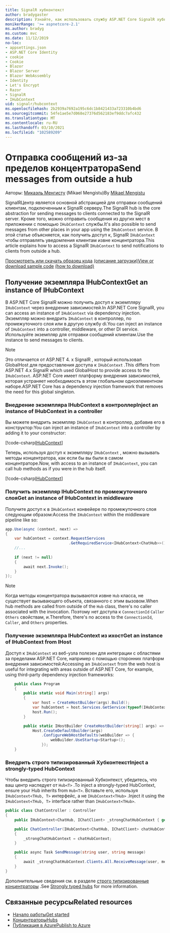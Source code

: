 ```yaml
---
title: SignalR хубконтекст
author: bradygaster
description: Узнайте, как использовать службу ASP.NET Core SignalR хубконтекст для отправки уведомлений клиентам за пределами концентратора.
monikerRange: '>= aspnetcore-2.1'
ms.author: bradyg
ms.custom: mvc
ms.date: 11/12/2019
no-loc:
- appsettings.json
- ASP.NET Core Identity
- cookie
- Cookie
- Blazor
- Blazor Server
- Blazor WebAssembly
- Identity
- Let's Encrypt
- Razor
- SignalR
- IHubContext
uid: signalr/hubcontext
ms.openlocfilehash: 2b2939a7692a195c6dc1b8421433a723310b4bd6
ms.sourcegitcommit: 54fe1ae5e7d068e27376d562183ef9ddc7afc432
ms.translationtype: MT
ms.contentlocale: ru-RU
ms.lasthandoff: 03/10/2021
ms.locfileid: "102589209"
---
```

# <a name="send-messages-from-outside-a-hub"></a><span data-ttu-id="865b2-103">Отправка сообщений из-за пределов концентратора</span><span class="sxs-lookup"><span data-stu-id="865b2-103">Send messages from outside a hub</span></span>

<span data-ttu-id="865b2-104">Авторы: [Микаэль Менгисту](https://twitter.com/MikaelM_12) (Mikael Mengistu)</span><span class="sxs-lookup"><span data-stu-id="865b2-104">By [Mikael Mengistu](https://twitter.com/MikaelM_12)</span></span>

<span data-ttu-id="865b2-105">SignalRЦентр является основной абстракцией для отправки сообщений клиентам, подключенным к SignalR серверу.</span><span class="sxs-lookup"><span data-stu-id="865b2-105">The SignalR hub is the core abstraction for sending messages to clients connected to the SignalR server.</span></span> <span data-ttu-id="865b2-106">Кроме того, можно отправить сообщения из других мест в приложении с помощью `IHubContext` службы.</span><span class="sxs-lookup"><span data-stu-id="865b2-106">It's also possible to send messages from other places in your app using the `IHubContext` service.</span></span> <span data-ttu-id="865b2-107">В этой статье объясняется, как получить доступ к, SignalR `IHubContext` чтобы отправлять уведомления клиентам извне концентратора.</span><span class="sxs-lookup"><span data-stu-id="865b2-107">This article explains how to access a SignalR `IHubContext` to send notifications to clients from outside a hub.</span></span>

<span data-ttu-id="865b2-108">[Просмотреть или скачать образец кода](https://github.com/dotnet/AspNetCore.Docs/tree/main/aspnetcore/signalr/hubcontext/sample/) [(описание загрузки)](xref:index#how-to-download-a-sample)</span><span class="sxs-lookup"><span data-stu-id="865b2-108">[View or download sample code](https://github.com/dotnet/AspNetCore.Docs/tree/main/aspnetcore/signalr/hubcontext/sample/) [(how to download)](xref:index#how-to-download-a-sample)</span></span>

## <a name="get-an-instance-of-ihubcontext"></a><span data-ttu-id="865b2-109">Получение экземпляра IHubContext</span><span class="sxs-lookup"><span data-stu-id="865b2-109">Get an instance of IHubContext</span></span>

<span data-ttu-id="865b2-110">В ASP.NET Core SignalR можно получить доступ к экземпляру `IHubContext` через внедрение зависимостей.</span><span class="sxs-lookup"><span data-stu-id="865b2-110">In ASP.NET Core SignalR, you can access an instance of `IHubContext` via dependency injection.</span></span> <span data-ttu-id="865b2-111">Экземпляр можно внедрить `IHubContext` в контроллер, по промежуточного слоя или в другую службу di.</span><span class="sxs-lookup"><span data-stu-id="865b2-111">You can inject an instance of `IHubContext` into a controller, middleware, or other DI service.</span></span> <span data-ttu-id="865b2-112">Используйте экземпляр для отправки сообщений клиентам.</span><span class="sxs-lookup"><span data-stu-id="865b2-112">Use the instance to send messages to clients.</span></span>

> [!NOTE]
> <span data-ttu-id="865b2-113">Это отличается от ASP.NET 4. x SignalR , который использовал GlobalHost для предоставления доступа к `IHubContext` .</span><span class="sxs-lookup"><span data-stu-id="865b2-113">This differs from ASP.NET 4.x SignalR which used GlobalHost to provide access to the `IHubContext`.</span></span> <span data-ttu-id="865b2-114">ASP.NET Core имеет платформу внедрения зависимостей, которая устраняет необходимость в этом глобальном одноэлементном наборе.</span><span class="sxs-lookup"><span data-stu-id="865b2-114">ASP.NET Core has a dependency injection framework that removes the need for this global singleton.</span></span>

### <a name="inject-an-instance-of-ihubcontext-in-a-controller"></a><span data-ttu-id="865b2-115">Внедрение экземпляра IHubContext в контроллер</span><span class="sxs-lookup"><span data-stu-id="865b2-115">Inject an instance of IHubContext in a controller</span></span>

<span data-ttu-id="865b2-116">Вы можете внедрить экземпляр `IHubContext` в контроллер, добавив его в конструктор:</span><span class="sxs-lookup"><span data-stu-id="865b2-116">You can inject an instance of `IHubContext` into a controller by adding it to your constructor:</span></span>

[!code-csharp[IHubContext](hubcontext/sample/Controllers/HomeController.cs?range=12-19,57)]

<span data-ttu-id="865b2-117">Теперь, используя доступ к экземпляру `IHubContext` , можно вызывать методы концентратора, как если бы вы были в самом концентраторе.</span><span class="sxs-lookup"><span data-stu-id="865b2-117">Now, with access to an instance of `IHubContext`, you can call hub methods as if you were in the hub itself.</span></span>

[!code-csharp[IHubContext](hubcontext/sample/Controllers/HomeController.cs?range=21-25)]

### <a name="get-an-instance-of-ihubcontext-in-middleware"></a><span data-ttu-id="865b2-118">Получить экземпляр IHubContext по промежуточного слоя</span><span class="sxs-lookup"><span data-stu-id="865b2-118">Get an instance of IHubContext in middleware</span></span>

<span data-ttu-id="865b2-119">Получите доступ к в `IHubContext` конвейере по промежуточного слоя следующим образом:</span><span class="sxs-lookup"><span data-stu-id="865b2-119">Access the `IHubContext` within the middleware pipeline like so:</span></span>

```csharp
app.Use(async (context, next) =>
{
    var hubContext = context.RequestServices
                            .GetRequiredService<IHubContext<ChatHub>>();
    //...
    
    if (next != null)
    {
        await next.Invoke();
    }
});
```

> [!NOTE]
> <span data-ttu-id="865b2-120">Когда методы концентратора вызываются извне `Hub` класса, не существует вызывающего объекта, связанного с этим вызовом.</span><span class="sxs-lookup"><span data-stu-id="865b2-120">When hub methods are called from outside of the `Hub` class, there's no caller associated with the invocation.</span></span> <span data-ttu-id="865b2-121">Поэтому нет доступа к `ConnectionId` `Caller` `Others` свойствам, и.</span><span class="sxs-lookup"><span data-stu-id="865b2-121">Therefore, there's no access to the `ConnectionId`, `Caller`, and `Others` properties.</span></span>

### <a name="get-an-instance-of-ihubcontext-from-ihost"></a><span data-ttu-id="865b2-122">Получение экземпляра IHubContext из ихост</span><span class="sxs-lookup"><span data-stu-id="865b2-122">Get an instance of IHubContext from IHost</span></span>

<span data-ttu-id="865b2-123">Доступ к `IHubContext` из веб-узла полезен для интеграции с областями за пределами ASP.NET Core, например с помощью сторонних платформ внедрения зависимостей:</span><span class="sxs-lookup"><span data-stu-id="865b2-123">Accessing an `IHubContext` from the web host is useful for integrating with areas outside of ASP.NET Core, for example, using third-party dependency injection frameworks:</span></span>

```csharp
    public class Program
    {
        public static void Main(string[] args)
        {
            var host = CreateHostBuilder(args).Build();
            var hubContext = host.Services.GetService(typeof(IHubContext<ChatHub>));
            host.Run();
        }

        public static IHostBuilder CreateHostBuilder(string[] args) =>
            Host.CreateDefaultBuilder(args)
                .ConfigureWebHostDefaults(webBuilder => {
                    webBuilder.UseStartup<Startup>();
                });
    }
```

### <a name="inject-a-strongly-typed-hubcontext"></a><span data-ttu-id="865b2-124">Внедрить строго типизированный Хубконтекст</span><span class="sxs-lookup"><span data-stu-id="865b2-124">Inject a strongly-typed HubContext</span></span>

<span data-ttu-id="865b2-125">Чтобы внедрить строго типизированный Хубконтекст, убедитесь, что ваш центр наследует от `Hub<T>` .</span><span class="sxs-lookup"><span data-stu-id="865b2-125">To inject a strongly-typed HubContext, ensure your Hub inherits from `Hub<T>`.</span></span> <span data-ttu-id="865b2-126">Вставьте его, используя `IHubContext<THub, T>` интерфейс, а не `IHubContext<THub>` .</span><span class="sxs-lookup"><span data-stu-id="865b2-126">Inject it using the `IHubContext<THub, T>` interface rather than `IHubContext<THub>`.</span></span>

```csharp
public class ChatController : Controller
{
    public IHubContext<ChatHub, IChatClient> _strongChatHubContext { get; }

    public ChatController(IHubContext<ChatHub, IChatClient> chatHubContext)
    {
        _strongChatHubContext = chatHubContext;
    }

    public async Task SendMessage(string user, string message)
    {
        await _strongChatHubContext.Clients.All.ReceiveMessage(user, message);
    }
}
```

<span data-ttu-id="865b2-127">Дополнительные сведения см. в разделе [строго типизированные концентраторы](xref:signalr/hubs#strongly-typed-hubs) .</span><span class="sxs-lookup"><span data-stu-id="865b2-127">See [Strongly typed hubs](xref:signalr/hubs#strongly-typed-hubs) for more information.</span></span>

## <a name="related-resources"></a><span data-ttu-id="865b2-128">Связанные ресурсы</span><span class="sxs-lookup"><span data-stu-id="865b2-128">Related resources</span></span>

* [<span data-ttu-id="865b2-129">Начало работы</span><span class="sxs-lookup"><span data-stu-id="865b2-129">Get started</span></span>](xref:tutorials/signalr)
* [<span data-ttu-id="865b2-130">Концентраторы</span><span class="sxs-lookup"><span data-stu-id="865b2-130">Hubs</span></span>](xref:signalr/hubs)
* [<span data-ttu-id="865b2-131">Публикация в Azure</span><span class="sxs-lookup"><span data-stu-id="865b2-131">Publish to Azure</span></span>](xref:signalr/publish-to-azure-web-app)
